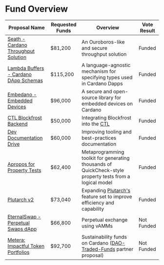 # Fund Overview

| Proposal Name    | Requested Funds | Overview | Vote Result |
| ---------------- | --------- | --------------- | ----------- | 
| [Seath - Cardano Throughput Solution](https://cardano.ideascale.com/c/idea/422388) | $81,200 | An Ouroboros-like and secure throughput solution  | Funded      | 
| [Lambda Buffers - Cardano DApp Schemas](https://cardano.ideascale.com/c/idea/421376) | $115,200 |  A language-agnostic mechanism for specifying types used in Cardano Dapps  | Funded      | 
| [Embedano - Embedded Devices](https://cardano.ideascale.com/c/idea/414017) | $96,000 |  A secure and open-source library for embedded devices on Cardano  | Funded      | 
| [CTL Blockfrost Backend](https://cardano.ideascale.com/c/idea/420791) | $50,000 | Integrating Blockfrost into the [CTL](https://github.com/Plutonomicon/cardano-transaction-lib)  | Funded      | 
| [Dev Documentation Drive](https://cardano.ideascale.com/c/idea/420778) | $60,000 | Improving tooling and best-practices documentation  | Funded      | 
| [Apropos for Property Tests](https://cardano.ideascale.com/c/idea/414086) | $62,400 | Metaprogramming toolkit for generating thousands of QuickCheck-style property tests from a logical model  | Funded      | 
| [Plutarch v2](https://cardano.ideascale.com/c/idea/414065) | $73,040 | Expanding [Plutarch's](https://github.com/Plutonomicon/plutarch-plutus) feature set to improve efficiency and capability  | Funded      |
| [EternalSwap - Perpetual Swaps dApp](https://cardano.ideascale.com/c/idea/414032) | $66,800 | Perpetual exchange using vAMMs  | Not Funded      | 
| [Metera: Impactful Token Portfolios](https://cardano.ideascale.com/c/idea/414647) | $92,700 | Sustainability funds on Cardano ([DAO-Traded-Funds](https://cardano.ideascale.com/c/idea/381055) partner proposal)  | Not Funded      | 

